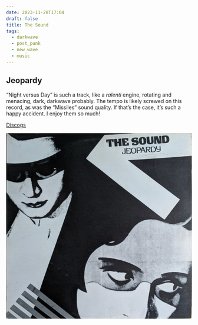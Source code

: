 ```yaml
---
date: 2023-11-28T17:04
draft: false
title: The Sound
tags:
  - darkwave
  - post_punk
  - new_wave
  - music
---
```

## Jeopardy

“Night versus Day” is such a track, like a _ralenti_ engine, rotating and menacing, dark, darkwave probably. The tempo is likely screwed on this record, as was the “Missiles” sound quality. If that’s the case, it’s such a happy accident. I enjoy them so much!

[Discogs](https://www.discogs.com/master/23527-The-Sound-Jeopardy)

![Cover. Dark and white illustration of, maybe, a man and a woman's faces. The man is on the top left and has a zorro-like mask, looking to the woman. The woman is on the bottom right, looking further right. The style looks like from the 1930s or the 40s and has some geometric details. On the top left the names of the band and the album](../attachment/vsc-paste/the-sound-231128170958.png)